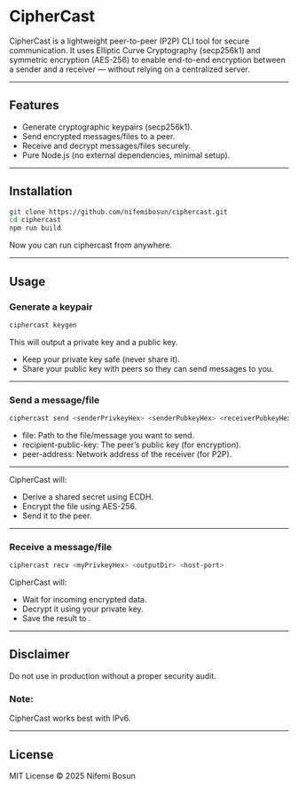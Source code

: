 # CipherCast

CipherCast is a lightweight peer-to-peer (P2P) CLI tool for secure communication.
It uses Elliptic Curve Cryptography (secp256k1) and symmetric encryption (AES-256) to enable end-to-end encryption between a sender and a receiver — without relying on a centralized server.

---

## Features
- Generate cryptographic keypairs (secp256k1).
- Send encrypted messages/files to a peer.
- Receive and decrypt messages/files securely.
- Pure Node.js (no external dependencies, minimal setup).

---

## Installation
```bash
git clone https://github.com/nifemibosun/ciphercast.git
cd ciphercast
npm run build
```
Now you can run ciphercast from anywhere.

---

## Usage
### Generate a keypair
```bash
ciphercast keygen
```
This will output a private key and a public key.
- Keep your private key safe (never share it).
- Share your public key with peers so they can send messages to you.

---

### Send a message/file
```bash
ciphercast send <senderPrivkeyHex> <senderPubkeyHex> <receiverPubkeyHex> <filePath> <host-ip> <host-port>
```
- file: Path to the file/message you want to send.
- recipient-public-key: The peer’s public key (for encryption).
- peer-address: Network address of the receiver (for P2P).

---

CipherCast will:
- Derive a shared secret using ECDH.
- Encrypt the file using AES-256.
- Send it to the peer.

---

### Receive a message/file
```bash
ciphercast recv <myPrivkeyHex> <outputDir> <host-port>
```
CipherCast will:
- Wait for incoming encrypted data.
- Decrypt it using your private key.
- Save the result to <output-file>.

---

## Disclaimer
Do not use in production without a proper security audit.

### Note:
CipherCast works best with IPv6.

---

## License
MIT License © 2025 Nifemi Bosun